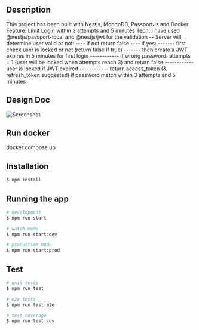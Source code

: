 ## Description

This project has been built with Nestjs, MongoDB, PassportJs and Docker
Feature: Limit Login within 3 attempts and 5 minutes
Tech: I have used @nestjs/passport-local and @nestjs/jwt for the validation
-- Server will determine user valid or not:
---- if not return false
---- if yes:
------- first check user is locked or not (return false if true)
------- then create a JWT expires in 5 minutes for first login
------------ if wrong password: attempts + 1 (user will be locked when attempts reach 3) and return false
------------ user is locked if JWT expired
------------ return access_token (& refresh_token suggested) if password match within 3 attempts and 5 minutes

## Design Doc

![Screenshot](loginChart.png)

## Run docker

docker compose up

## Installation

```bash
$ npm install
```

## Running the app

```bash
# development
$ npm run start

# watch mode
$ npm run start:dev

# production mode
$ npm run start:prod
```

## Test

```bash
# unit tests
$ npm run test

# e2e tests
$ npm run test:e2e

# test coverage
$ npm run test:cov
```
